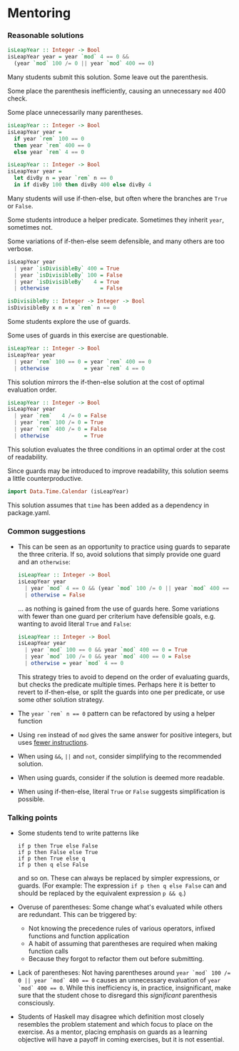 # Mentoring

### Reasonable solutions

```haskell
isLeapYear :: Integer -> Bool
isLeapYear year = year `mod` 4 == 0 && 
  (year `mod` 100 /= 0 || year `mod` 400 == 0)
```

Many students submit this solution. Some leave out the parenthesis.

Some place the parenthesis inefficiently, causing an unnecessary `mod` 400 check.

Some place unnecessarily many parentheses.

```haskell
isLeapYear :: Integer -> Bool
isLeapYear year =
  if year `rem` 100 == 0
  then year `rem` 400 == 0
  else year `rem` 4 == 0

isLeapYear :: Integer -> Bool
isLeapYear year =
  let divBy n = year `rem` n == 0
  in if divBy 100 then divBy 400 else divBy 4
```

Many students will use if-then-else, but often where the branches are `True` or `False`.

Some students introduce a helper predicate. Sometimes they inherit `year`, sometimes not.

Some variations of if-then-else seem defensible, and many others are too verbose.

```haskell
isLeapYear year 
  | year `isDivisibleBy` 400 = True
  | year `isDivisibleBy` 100 = False
  | year `isDivisibleBy`   4 = True
  | otherwise                = False

isDivisibleBy :: Integer -> Integer -> Bool
isDivisibleBy x n = x `rem` n == 0
```

Some students explore the use of guards.

Some uses of guards in this exercise are questionable.

```haskell
isLeapYear :: Integer -> Bool
isLeapYear year
  | year `rem` 100 == 0 = year `rem` 400 == 0
  | otherwise           = year `rem` 4 == 0
```

This solution mirrors the if-then-else solution at the cost of optimal evaluation order.

```haskell
isLeapYear :: Integer -> Bool
isLeapYear year 
  | year `rem`   4 /= 0 = False
  | year `rem` 100 /= 0 = True
  | year `rem` 400 /= 0 = False
  | otherwise           = True
```

This solution evaluates the three conditions in an optimal order at the cost of readability.

Since guards may be introduced to improve readability, this solution seems a little counterproductive.

```haskell
import Data.Time.Calendar (isLeapYear)
```

This solution assumes that `time` has been added as a dependency in package.yaml.

### Common suggestions

- This can be seen as an opportunity to practice using guards to separate the
  three criteria. If so, avoid solutions that simply provide one guard and an
  `otherwise`:

  ```haskell
  isLeapYear :: Integer -> Bool
  isLeapYear year
    | year `mod` 4 == 0 && (year `mod` 100 /= 0 || year `mod` 400 == 0) = True
    | otherwise = False
  ```

  ... as nothing is gained from the use of guards here. Some variations with
  fewer than one guard per criterium have defensible goals, e.g. wanting to
  avoid literal `True` and `False`:

  ```haskell
  isLeapYear :: Integer -> Bool
  isLeapYear year
    | year `mod` 100 == 0 && year `mod` 400 == 0 = True
    | year `mod` 100 /= 0 && year `mod` 400 == 0 = False
    | otherwise = year `mod` 4 == 0
  ```

  This strategy tries to avoid to depend on the order of evaluating guards, but
  checks the predicate multiple times.  Perhaps here it is better to revert to
  if-then-else, or split the guards into one per predicate, or use some other
  solution strategy.

- The ``year `rem` n == 0`` pattern can be refactored by using a helper function
- Using `rem` instead of `mod` gives the same answer for positive integers, but uses [fewer instructions](https://hackage.haskell.org/package/base/docs/src/GHC.Real.html#divMod).
- When using `&&`, `||` and `not`, consider simplifying to the recommended solution.
- When using guards, consider if the solution is deemed more readable.
- When using if-then-else, literal `True` or `False` suggests simplification is possible.

### Talking points
 
- Some students tend to write patterns like

  ```
  if p then True else False
  if p then False else True
  if p then True else q
  if p then q else False
  ```

  and so on. These can always be replaced by simpler expressions, or guards. (For example: The expression `if p then q else False` can and should be replaced by the equivalent expression `p && q`.)

- Overuse of parentheses: Some change what's evaluated while others are redundant. This can be triggered by:
  - Not knowing the precedence rules of various operators, infixed functions and function application
  - A habit of assuming that parentheses are required when making function calls
  - Because they forgot to refactor them out before submitting.

- Lack of parentheses: Not having parentheses around ``year `mod` 100 /= 0 || year `mod` 400 == 0`` causes an unnecessary evaluation of ``year `mod` 400 == 0``. While this inefficiency is, in practice, insignificant, make sure that the student chose to disregard this *significant* parenthesis consciously.

- Students of Haskell may disagree which definition most closely resembles the problem statement and which focus to place on the exercise. As a mentor, placing emphasis on guards as a learning objective will have a payoff in coming exercises, but it is not essential.
